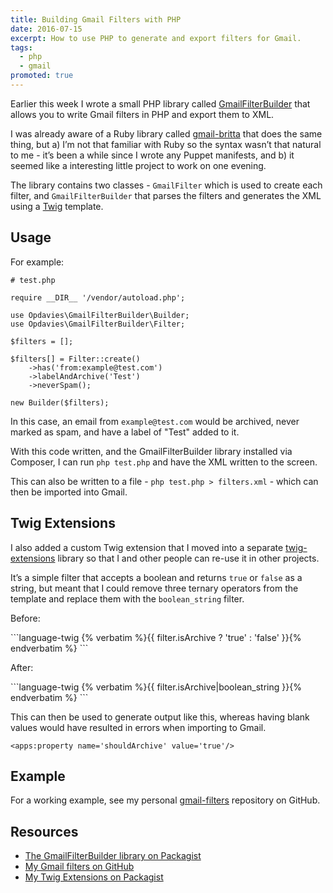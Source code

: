 ```yaml
---
title: Building Gmail Filters with PHP
date: 2016-07-15
excerpt: How to use PHP to generate and export filters for Gmail.
tags:
  - php
  - gmail
promoted: true
---
```


Earlier this week I wrote a small PHP library called [GmailFilterBuilder][0]
that allows you to write Gmail filters in PHP and export them to XML.

I was already aware of a Ruby library called [gmail-britta][1] that does the
same thing, but a) I’m not that familiar with Ruby so the syntax wasn’t that
natural to me - it’s been a while since I wrote any Puppet manifests, and b) it
seemed like a interesting little project to work on one evening.

The library contains two classes - `GmailFilter` which is used to create each
filter, and `GmailFilterBuilder` that parses the filters and generates the XML
using a [Twig][2] template.

## Usage

For example:

```language-php
# test.php

require __DIR__ '/vendor/autoload.php';

use Opdavies\GmailFilterBuilder\Builder;
use Opdavies\GmailFilterBuilder\Filter;

$filters = [];

$filters[] = Filter::create()
    ->has('from:example@test.com')
    ->labelAndArchive('Test')
    ->neverSpam();

new Builder($filters);
```

In this case, an email from `example@test.com` would be archived, never marked
as spam, and have a label of "Test" added to it.

With this code written, and the GmailFilterBuilder library installed via
Composer, I can run `php test.php` and have the XML written to the screen.

This can also be written to a file - `php test.php > filters.xml` - which can
then be imported into Gmail.

## Twig Extensions

I also added a custom Twig extension that I moved into a separate
[twig-extensions][5] library so that I and other people can re-use it in other
projects.

It’s a simple filter that accepts a boolean and returns `true` or `false` as a
string, but meant that I could remove three ternary operators from the template
and replace them with the `boolean_string` filter.

Before:

<div v-pre markdown="1">
```language-twig
{% verbatim %}{{ filter.isArchive ? 'true' : 'false' }}{% endverbatim %}
```
</div>

After:

<div v-pre markdown="1">
```language-twig
{% verbatim %}{{ filter.isArchive|boolean_string }}{% endverbatim %}
```
</div>

This can then be used to generate output like this, whereas having blank values
would have resulted in errors when importing to Gmail.

```language-xml
<apps:property name='shouldArchive' value='true'/>
```

## Example

For a working example, see my personal [gmail-filters][3] repository on GitHub.

## Resources

- [The GmailFilterBuilder library on Packagist][4]
- [My Gmail filters on GitHub][3]
- [My Twig Extensions on Packagist][5]

[0]: https://github.com/opdavies/gmail-filter-builder
[1]: https://github.com/antifuchs/gmail-britta
[2]: http://twig.sensiolabs.org
[3]: https://github.com/opdavies/gmail-filters
[4]: https://packagist.org/packages/opdavies/gmail-filter-builder
[5]: https://packagist.org/packages/opdavies/twig-extensions
